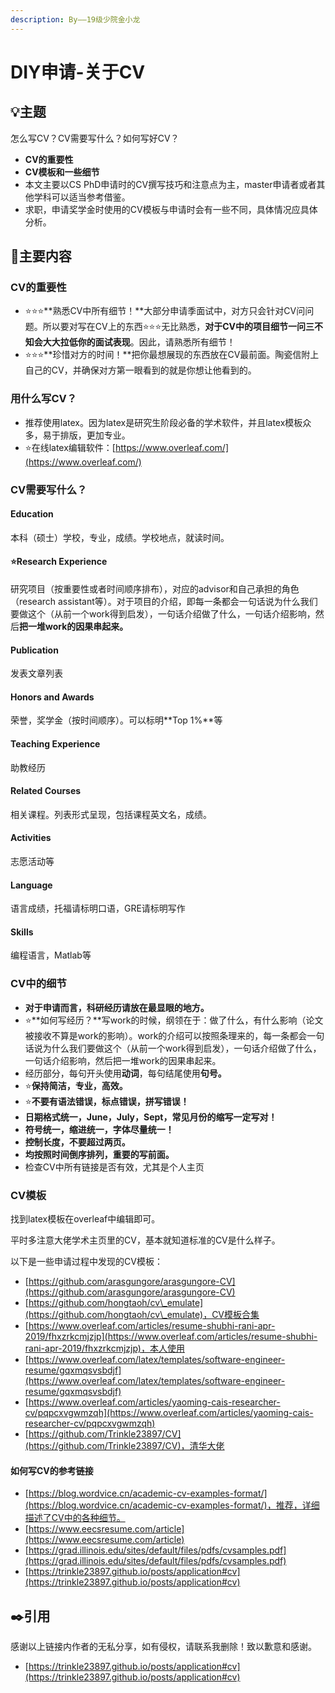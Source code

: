 ```yaml
---
description: By——19级少院金小龙
---
```


# DIY申请-关于CV

## 💡主题

怎么写CV？CV需要写什么？如何写好CV？

* **CV的重要性**
* **CV模板和一些细节**
* 本文主要以CS PhD申请时的CV撰写技巧和注意点为主，master申请者或者其他学科可以适当参考借鉴。
* 求职，申请奖学金时使用的CV模板与申请时会有一些不同，具体情况应具体分析。

## 📖主要内容

### CV的重要性

* ⭐⭐⭐**熟悉CV中所有细节！**大部分申请季面试中，对方只会针对CV问问题。所以要对写在CV上的东西⭐⭐⭐无比熟悉，**对于CV中的项目细节一问三不知会大大拉低你的面试表现**。因此，请熟悉所有细节！
* ⭐⭐⭐**珍惜对方的时间！**把你最想展现的东西放在CV最前面。陶瓷信附上自己的CV，并确保对方第一眼看到的就是你想让他看到的。

### 用什么写CV？

* 推荐使用latex。因为latex是研究生阶段必备的学术软件，并且latex模板众多，易于排版，更加专业。
* ⭐在线latex编辑软件：[https://www.overleaf.com/](https://www.overleaf.com/)

### CV需要写什么？

#### Education

本科（硕士）学校，专业，成绩。学校地点，就读时间。

#### ⭐Research Experience

研究项目（按重要性或者时间顺序排布），对应的advisor和自己承担的角色（research assistant等）。对于项目的介绍，即每一条都会一句话说为什么我们要做这个（从前一个work得到启发），一句话介绍做了什么，一句话介绍影响，然后**把一堆work的因果串起来。**

#### Publication

发表文章列表

#### Honors and Awards

荣誉，奖学金（按时间顺序）。可以标明**Top 1%**等

#### Teaching Experience

助教经历

#### Related Courses

相关课程。列表形式呈现，包括课程英文名，成绩。

#### Activities

志愿活动等

#### Language

语言成绩，托福请标明口语，GRE请标明写作

#### Skills

编程语言，Matlab等

### CV中的细节

* **对于申请而言，科研经历请放在最显眼的地方。**
* ⭐**如何写经历？**写work的时候，纲领在于：做了什么，有什么影响（论文被接收不算是work的影响）。work的介绍可以按照条理来的，每一条都会一句话说为什么我们要做这个（从前一个work得到启发），一句话介绍做了什么，一句话介绍影响，然后把一堆work的因果串起来。
* 经历部分，每句开头使用**动词**，每句结尾使用**句号。**
* ⭐**保持简洁，专业，高效。**
* ⭐**不要有语法错误，标点错误，拼写错误！**
* **日期格式统一，June，July，Sept，常见月份的缩写一定写对！**
* **符号统一，缩进统一，字体尽量统一！**
* **控制长度，不要超过两页。**
* **均按照时间倒序排列，重要的写前面。**
* 检查CV中所有链接是否有效，尤其是个人主页

### CV模板

找到latex模板在overleaf中编辑即可。

平时多注意大佬学术主页里的CV，基本就知道标准的CV是什么样子。

以下是一些申请过程中发现的CV模板：

* [https://github.com/arasgungore/arasgungore-CV](https://github.com/arasgungore/arasgungore-CV)
* [https://github.com/hongtaoh/cv\_emulate](https://github.com/hongtaoh/cv\_emulate)，CV模板合集
* [https://www.overleaf.com/articles/resume-shubhi-rani-apr-2019/fhxzrkcmjzjp](https://www.overleaf.com/articles/resume-shubhi-rani-apr-2019/fhxzrkcmjzjp)，本人使用
* [https://www.overleaf.com/latex/templates/software-engineer-resume/gqxmqsvsbdjf](https://www.overleaf.com/latex/templates/software-engineer-resume/gqxmqsvsbdjf)
* [https://www.overleaf.com/articles/yaoming-cais-researcher-cv/pqpcxvgwmzqh](https://www.overleaf.com/articles/yaoming-cais-researcher-cv/pqpcxvgwmzqh)
* [https://github.com/Trinkle23897/CV](https://github.com/Trinkle23897/CV)，清华大佬

#### 如何写CV的参考链接

* [https://blog.wordvice.cn/academic-cv-examples-format/](https://blog.wordvice.cn/academic-cv-examples-format/)，推荐，详细描述了CV中的各种细节。
* [https://www.eecsresume.com/article](https://www.eecsresume.com/article)
* [https://grad.illinois.edu/sites/default/files/pdfs/cvsamples.pdf](https://grad.illinois.edu/sites/default/files/pdfs/cvsamples.pdf)
* [https://trinkle23897.github.io/posts/application#cv](https://trinkle23897.github.io/posts/application#cv)

## ✒️引用

感谢以上链接内作者的无私分享，如有侵权，请联系我删除！致以歉意和感谢。

* [https://trinkle23897.github.io/posts/application#cv](https://trinkle23897.github.io/posts/application#cv)

